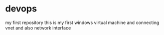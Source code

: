 # devops
my first repository
this is my first windows virtual machine 
and connecting vnet 
and also network interface 
